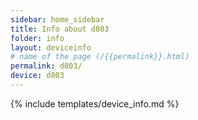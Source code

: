 ```yaml
---
sidebar: home_sidebar
title: Info about d803
folder: info
layout: deviceinfo
# name of the page (/{{permalink}}.html)
permalink: d803/
device: d803
---
```

{% include templates/device_info.md %}
